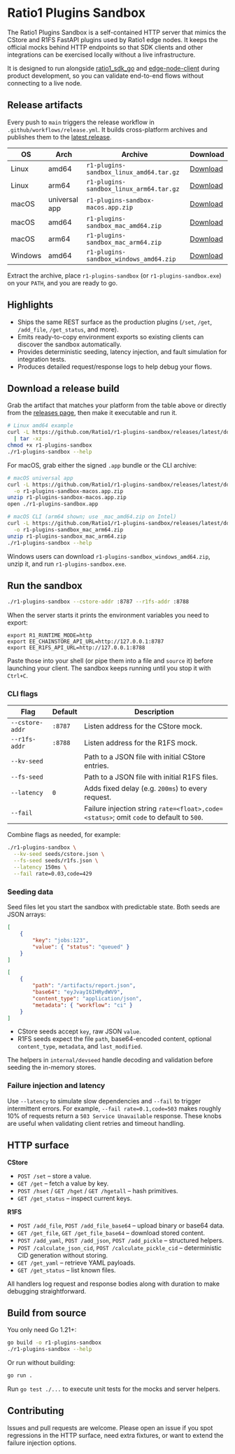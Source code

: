 # Ratio1 Plugins Sandbox

The Ratio1 Plugins Sandbox is a self-contained HTTP server that mimics the CStore and R1FS FastAPI plugins used by Ratio1 edge nodes. It keeps the official mocks behind HTTP endpoints so that SDK clients and other integrations can be exercised locally without a live infrastructure.

It is designed to run alongside [ratio1_sdk_go](https://github.com/Ratio1/ratio1_sdk_go) and [edge-node-client](https://github.com/Ratio1/edge-node-client) during product development, so you can validate end-to-end flows without connecting to a live node.

## Release artifacts

Every push to `main` triggers the release workflow in `.github/workflows/release.yml`. It builds cross-platform archives and publishes them to the [latest release](https://github.com/Ratio1/r1-plugins-sandbox/releases/latest).

| OS      | Arch  | Archive                                  | Download                                                                                                                 |
| ------- | ----- | ---------------------------------------- | ------------------------------------------------------------------------------------------------------------------------ |
| Linux   | amd64 | `r1-plugins-sandbox_linux_amd64.tar.gz`  | [Download](https://github.com/Ratio1/r1-plugins-sandbox/releases/latest/download/r1-plugins-sandbox_linux_amd64.tar.gz)  |
| Linux   | arm64 | `r1-plugins-sandbox_linux_arm64.tar.gz`  | [Download](https://github.com/Ratio1/r1-plugins-sandbox/releases/latest/download/r1-plugins-sandbox_linux_arm64.tar.gz)  |
| macOS   | universal app | `r1-plugins-sandbox-macos.app.zip`     | [Download](https://github.com/Ratio1/r1-plugins-sandbox/releases/latest/download/r1-plugins-sandbox-macos.app.zip)       |
| macOS   | amd64 | `r1-plugins-sandbox_mac_amd64.zip`       | [Download](https://github.com/Ratio1/r1-plugins-sandbox/releases/latest/download/r1-plugins-sandbox_mac_amd64.zip)       |
| macOS   | arm64 | `r1-plugins-sandbox_mac_arm64.zip`       | [Download](https://github.com/Ratio1/r1-plugins-sandbox/releases/latest/download/r1-plugins-sandbox_mac_arm64.zip)       |
| Windows | amd64 | `r1-plugins-sandbox_windows_amd64.zip`   | [Download](https://github.com/Ratio1/r1-plugins-sandbox/releases/latest/download/r1-plugins-sandbox_windows_amd64.zip)   |

Extract the archive, place `r1-plugins-sandbox` (or `r1-plugins-sandbox.exe`) on your `PATH`, and you are ready to go.

## Highlights

-   Ships the same REST surface as the production plugins (`/set`, `/get`, `/add_file`, `/get_status`, and more).
-   Emits ready-to-copy environment exports so existing clients can discover the sandbox automatically.
-   Provides deterministic seeding, latency injection, and fault simulation for integration tests.
-   Produces detailed request/response logs to help debug your flows.

## Download a release build

Grab the artifact that matches your platform from the table above or directly from the [releases page](https://github.com/Ratio1/r1-plugins-sandbox/releases/latest), then make it executable and run it.

```bash
# Linux amd64 example
curl -L https://github.com/Ratio1/r1-plugins-sandbox/releases/latest/download/r1-plugins-sandbox_linux_amd64.tar.gz \
  | tar -xz
chmod +x r1-plugins-sandbox
./r1-plugins-sandbox --help
```

For macOS, grab either the signed `.app` bundle or the CLI archive:

```bash
# macOS universal app
curl -L https://github.com/Ratio1/r1-plugins-sandbox/releases/latest/download/r1-plugins-sandbox-macos.app.zip \
  -o r1-plugins-sandbox-macos.app.zip
unzip r1-plugins-sandbox-macos.app.zip
open ./r1-plugins-sandbox.app

# macOS CLI (arm64 shown; use _mac_amd64.zip on Intel)
curl -L https://github.com/Ratio1/r1-plugins-sandbox/releases/latest/download/r1-plugins-sandbox_mac_arm64.zip \
  -o r1-plugins-sandbox_mac_arm64.zip
unzip r1-plugins-sandbox_mac_arm64.zip
./r1-plugins-sandbox --help
```

Windows users can download `r1-plugins-sandbox_windows_amd64.zip`, unzip it, and run `r1-plugins-sandbox.exe`.

## Run the sandbox

```bash
./r1-plugins-sandbox --cstore-addr :8787 --r1fs-addr :8788
```

When the server starts it prints the environment variables you need to export:

```
export R1_RUNTIME_MODE=http
export EE_CHAINSTORE_API_URL=http://127.0.0.1:8787
export EE_R1FS_API_URL=http://127.0.0.1:8788
```

Paste those into your shell (or pipe them into a file and `source` it) before launching your client. The sandbox keeps running until you stop it with `Ctrl+C`.

### CLI flags

| Flag            | Default | Description                                                                             |
| --------------- | ------- | --------------------------------------------------------------------------------------- |
| `--cstore-addr` | `:8787` | Listen address for the CStore mock.                                                     |
| `--r1fs-addr`   | `:8788` | Listen address for the R1FS mock.                                                       |
| `--kv-seed`     |         | Path to a JSON file with initial CStore entries.                                        |
| `--fs-seed`     |         | Path to a JSON file with initial R1FS files.                                            |
| `--latency`     | `0`     | Adds fixed delay (e.g. `200ms`) to every request.                                       |
| `--fail`        |         | Failure injection string `rate=<float>,code=<status>`; omit `code` to default to `500`. |

Combine flags as needed, for example:

```bash
./r1-plugins-sandbox \
  --kv-seed seeds/cstore.json \
  --fs-seed seeds/r1fs.json \
  --latency 150ms \
  --fail rate=0.03,code=429
```

### Seeding data

Seed files let you start the sandbox with predictable state. Both seeds are JSON arrays:

```json
[
	{
		"key": "jobs:123",
		"value": { "status": "queued" }
	}
]
```

```json
[
	{
		"path": "/artifacts/report.json",
		"base64": "eyJvayI6IHRydWV9",
		"content_type": "application/json",
		"metadata": { "workflow": "ci" }
	}
]
```

-   CStore seeds accept `key`, raw JSON `value`.
-   R1FS seeds expect the file `path`, base64-encoded content, optional `content_type`, `metadata`, and `last_modified`.

The helpers in `internal/devseed` handle decoding and validation before seeding the in-memory stores.

### Failure injection and latency

Use `--latency` to simulate slow dependencies and `--fail` to trigger intermittent errors. For example, `--fail rate=0.1,code=503` makes roughly 10% of requests return a `503 Service Unavailable` response. These knobs are useful when validating client retries and timeout handling.

## HTTP surface

**CStore**

-   `POST /set` – store a value.
-   `GET /get` – fetch a value by key.
-   `POST /hset` / `GET /hget` / `GET /hgetall` – hash primitives.
-   `GET /get_status` – inspect current keys.

**R1FS**

-   `POST /add_file`, `POST /add_file_base64` – upload binary or base64 data.
-   `GET /get_file`, `GET /get_file_base64` – download stored content.
-   `POST /add_yaml`, `POST /add_json`, `POST /add_pickle` – structured helpers.
-   `POST /calculate_json_cid`, `POST /calculate_pickle_cid` – deterministic CID generation without storing.
-   `GET /get_yaml` – retrieve YAML payloads.
-   `GET /get_status` – list known files.

All handlers log request and response bodies along with duration to make debugging straightforward.

## Build from source

You only need Go 1.21+:

```bash
go build -o r1-plugins-sandbox
./r1-plugins-sandbox --help
```

Or run without building:

```bash
go run .
```

Run `go test ./...` to execute unit tests for the mocks and server helpers.

## Contributing

Issues and pull requests are welcome. Please open an issue if you spot regressions in the HTTP surface, need extra fixtures, or want to extend the failure injection options.
